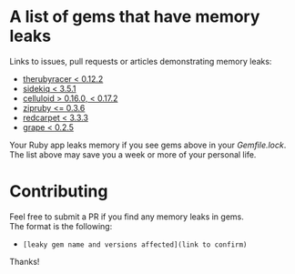 # A list of gems that have memory leaks

Links to issues, pull requests or articles demonstrating memory leaks:
- [therubyracer < 0.12.2](https://github.com/cowboyd/therubyracer/pull/336)
- [sidekiq < 3.5.1](https://github.com/mperham/sidekiq/pull/2598)
- [celluloid > 0.16.0, < 0.17.2](https://github.com/celluloid/celluloid/pull/678)
- [zipruby <= 0.3.6](https://packetstormsecurity.com/files/111242/libzip-0.10-Heap-Overflow-Information-Leak.html)
- [redcarpet < 3.3.3](https://github.com/vmg/redcarpet/pull/516)
- [grape < 0.2.5](https://github.com/ruby-grape/grape/pull/291#issuecomment-11725614)

Your Ruby app leaks memory if you see gems above in your _Gemfile.lock_. The list above may save you a week or more of your personal life.  

# Contributing
Feel free to submit a PR if you find any memory leaks in gems.  
The format is the following:
- `[leaky gem name and versions affected](link to confirm)`

Thanks!
